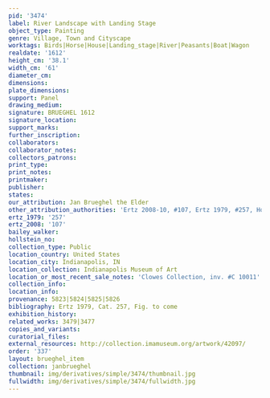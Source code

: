 ```yaml
---
pid: '3474'
label: River Landscape with Landing Stage
object_type: Painting
genre: Village, Town and Cityscape
worktags: Birds|Horse|House|Landing_stage|River|Peasants|Boat|Wagon
realdate: '1612'
height_cm: '38.1'
width_cm: '61'
diameter_cm:
dimensions:
plate_dimensions:
support: Panel
drawing_medium:
signature: BRUEGHEL 1612
signature_location:
support_marks:
further_inscription:
collaborators:
collaborator_notes:
collectors_patrons:
print_type:
print_notes:
printmaker:
publisher:
states:
our_attribution: Jan Brueghel the Elder
other_attribution_authorities: 'Ertz 2008-10, #107, Ertz 1979, #257, Honig database'
ertz_1979: '257'
ertz_2008: '107'
bailey_walker:
hollstein_no:
collection_type: Public
location_country: United States
location_city: Indianapolis, IN
location_collection: Indianapolis Museum of Art
location_or_most_recent_sale_notes: 'Clowes Collection, inv. #C 10011'
collection_info:
location_info:
provenance: 5823|5824|5825|5826
bibliography: Ertz 1979, Cat. 257, Fig. to come
exhibition_history:
related_works: 3479|3477
copies_and_variants:
curatorial_files:
external_resources: http://collection.imamuseum.org/artwork/42097/
order: '337'
layout: brueghel_item
collection: janbrueghel
thumbnail: img/derivatives/simple/3474/thumbnail.jpg
fullwidth: img/derivatives/simple/3474/fullwidth.jpg
---
```

